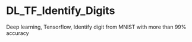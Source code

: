 # DL_TF_Identify_Digits
Deep learning, Tensorflow, Identify digit from MNIST with more than 99% accuracy 
